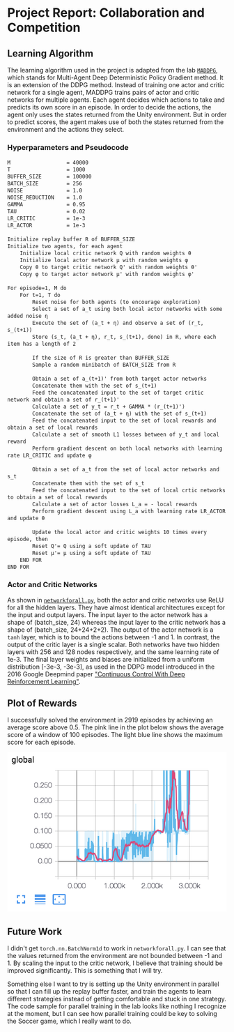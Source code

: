 # Project Report: Collaboration and Competition

## Learning Algorithm

The learning algorithm used in the project is adapted from the lab [`MADDPG`](https://github.com/anguillanneuf/deep-reinforcement-learning/tree/master/MADDPG), which stands for Multi-Agent Deep Deterministic Policy Gradient method. It is an extension of the DDPG method. Instead of training one actor and critic network for a single agent, MADDPG trains pairs of actor and critic networks for multiple agents. Each agent decides which actions to take and predicts its own score in an episode. In order to decide the actions, the agent only uses the states returned from the Unity environment. But in order to predict scores, the agent makes use of both the states returned from the environment and the actions they select. 

### Hyperparameters and Pseudocode

```
M                  = 40000
T                  = 1000
BUFFER_SIZE        = 100000
BATCH_SIZE         = 256
NOISE              = 1.0
NOISE_REDUCTION    = 1.0
GAMMA              = 0.95 
TAU                = 0.02
LR_CRITIC          = 1e-3
LR_ACTOR           = 1e-3

Initialize replay buffer R of BUFFER_SIZE
Initialize two agents, for each agent 
    Initialize local critic network Q with random weights θ
    Initialize local actor network μ with random weights φ   
    Copy θ to target critic network Q' with random weights θ' 
    Copy φ to target actor network μ' with random weights φ'

For episode=1, M do
    For t=1, T do
        Reset noise for both agents (to encourage exploration)
        Select a set of a_t using both local actor networks with some added noise η
        Execute the set of (a_t + η) and observe a set of (r_t, s_(t+1))
        Store (s_t, (a_t + η), r_t, s_(t+1), done) in R, where each item has a length of 2

        If the size of R is greater than BUFFER_SIZE
        Sample a random minibatch of BATCH_SIZE from R
        
        Obtain a set of a_(t+1)' from both target actor networks 
        Concatenate them with the set of s_(t+1)
        Feed the concatenated input to the set of target critic network and obtain a set of r_(t+1)' 
        Calculate a set of y_t = r_t + GAMMA * (r_(t+1)')
        Concatenate the set of (a_t + η) with the set of s_(t+1)
        Feed the concatenated input to the set of local rewards and obtain a set of local rewards 
        Calculate a set of smooth L1 losses between of y_t and local reward
        Perform gradient descent on both local networks with learning rate LR_CRITIC and update φ 
        
        Obtain a set of a_t from the set of local actor networks and s_t
        Concatenate them with the set of s_t
        Feed the concatenated input to the set of local crtic networks to obtain a set of local rewards
        Calculate a set of actor losses L_a = - local rewards
        Perform gradient descent using L_a with learning rate LR_ACTOR and update θ         
        
        Update the local actor and critic weights 10 times every episode, then
        Reset Q'= Q using a soft update of TAU
        Reset μ'= μ using a soft update of TAU
    END FOR
END FOR
```

### Actor and Critic Networks

As shown in [`networkforall.py`](networkforall.py), both the actor and critic networks use ReLU for all the hidden layers. They have almost identical architectures except for the input and output layers. The input layer to the actor network has a shape of (batch_size, 24) whereas the input layer to the critic network has a shape of (batch_size, 24+24+2+2). The output of the actor network is a `tanh` layer, which is to bound the actions between -1 and 1. In contrast, the output of the critic layer is a single scalar.  Both networks have two hidden layers with 256 and 128 nodes respectively, and the same learning rate of 1e-3. The final layer weights and biases are initialized from a uniform distribution [-3e-3, -3e-3], as used in the DDPG model introduced in the 2016 Google Deepmind paper ["Continuous Control With Deep Reinforcement Learning"](https://arxiv.org/abs/1509.02971). 

## Plot of Rewards

I successfully solved the environment in 2919 episodes by achieving an average score above 0.5. The pink line in the plot below shows the average score of a window of 100 episodes. The light blue line shows the maximum score for each episode. 

![alt text][rewards] 

## Future Work

I didn't get `torch.nn.BatchNorm1d` to work in `networkforall.py`. I can see that the values returned from the environment are not bounded between -1 and 1. By scaling the input to the critic network, I believe that training should be improved significantly. This is something that I will try. 

Something else I want to try is setting up the Unity environment in parallel so that I can fill up the replay buffer faster, and train the agents to learn different strategies instead of getting comfortable and stuck in one strategy. The code sample for parallel training in the lab looks like nothing I recognize at the moment, but I can see how parallel training could be key to solving the Soccer game, which I really want to do.  

[rewards]: https://github.com/anguillanneuf/deep-reinforcement-learning/blob/master/p3_collab-compet/plots/scores.png "Rewards"
